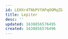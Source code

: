 ```yaml
---
id: LEHXr4TNkPVfAPqOOMqZG
title: Lepiter
desc: ''
updated: 1638856576495
created: 1638856576496
---
```


